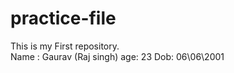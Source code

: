 # practice-file
This is my First repository.
<br>
Name : Gaurav (Raj singh)
age: 23
Dob: 06\06\2001

